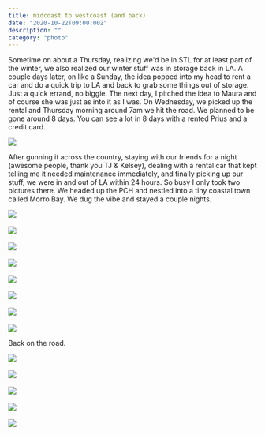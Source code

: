```yaml
---
title: midcoast to westcoast (and back)
date: "2020-10-22T09:00:00Z"
description: ""
category: "photo"
---
```


Sometime on about a Thursday, realizing we'd be in STL for at least part of the winter, we also realized our winter stuff was in storage back in LA. A couple days later, on like a Sunday, the idea popped into my head to rent a car and do a quick trip to LA and back to grab some things out of storage. Just a quick errand, no biggie. The next day, I pitched the idea to Maura and of course she was just as into it as I was. On Wednesday, we picked up the rental and Thursday morning around 7am we hit the road. We planned to be gone around 8 days. You can see a lot in 8 days with a rented Prius and a credit card.

![ ](./img/m2w-1.jpg)

After gunning it across the country, staying with our friends for a night (awesome people, thank you TJ & Kelsey), dealing with a rental car that kept telling me it needed maintenance immediately, and finally picking up our stuff, we were in and out of LA within 24 hours. So busy I only took two pictures there. We headed up the PCH and nestled into a tiny coastal town called Morro Bay. We dug the vibe and stayed a couple nights.

![ ](./img/m2w-2.jpg)
<br><br>
![ ](./img/m2w-3.jpg)
<br><br>
![ ](./img/m2w-4.jpg)
<br><br>
![ ](./img/m2w-5.jpg)
<br><br>
![ ](./img/m2w-6.jpg)
<br><br>
![ ](./img/m2w-7.jpg)
<br><br>
![ ](./img/m2w-8.jpg)
<br><br>
![ ](./img/m2w-9.jpg)

Back on the road.

![ ](./img/m2w-10.jpg)
<br><br>
![ ](./img/m2w-11.jpg)
<br><br>
![ ](./img/m2w-12.jpg)
<br><br>
![ ](./img/m2w-13.jpg)
<br><br>
![ ](./img/m2w-14.jpg)
